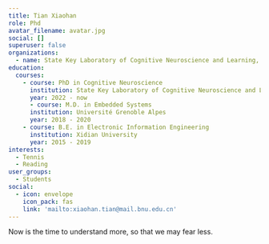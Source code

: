 ```yaml
---
title: Tian Xiaohan
role: Phd
avatar_filename: avatar.jpg
social: []
superuser: false
organizations:
  - name: State Key Laboratory of Cognitive Neuroscience and Learning, Beijing Normal University
education:
  courses:
    - course: PhD in Cognitive Neuroscience
      institution: State Key Laboratory of Cognitive Neuroscience and Learning, Beijing Normal University
      year: 2022 - now
      - course: M.D. in Embedded Systems
      institution: Université Grenoble Alpes
      year: 2018 - 2020
    - course: B.E. in Electronic Information Engineering 
      institution: Xidian University
      year: 2015 - 2019
interests:
  - Tennis
  - Reading
user_groups:
  - Students
social:
  - icon: envelope
    icon_pack: fas
    link: 'mailto:xiaohan.tian@mail.bnu.edu.cn'
---
```

Now is the time to understand more, so that we may fear less.